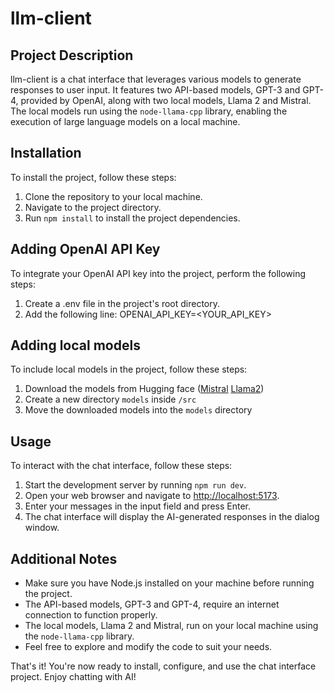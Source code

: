 # llm-client

## Project Description
llm-client is a chat interface that leverages various models to generate responses to user input. It features two API-based models, GPT-3 and GPT-4, provided by OpenAI, along with two local models, Llama 2 and Mistral. The local models run using the `node-llama-cpp` library, enabling the execution of large language models on a local machine.

## Installation
To install the project, follow these steps:
1. Clone the repository to your local machine.
2. Navigate to the project directory.
3. Run `npm install` to install the project dependencies.

## Adding OpenAI API Key
To integrate your OpenAI API key into the project, perform the following steps:
1. Create a .env file in the project's root directory.
2. Add the following line: OPENAI_API_KEY=<YOUR_API_KEY>

## Adding local models
To include local models in the project, follow these steps:
1. Download the models from Hugging face ([Mistral](https://huggingface.co/TheBloke/Mistral-7B-Instruct-v0.2-GGUF/resolve/main/mistral-7b-instruct-v0.2.Q2_K.gguf?download=true) [Llama2](https://huggingface.co/TheBloke/Llama-2-7B-Chat-GGUF/resolve/main/llama-2-7b-chat.Q4_K_M.gguf?download=true))
2. Create a new directory `models` inside `/src` 
3. Move the downloaded models into the `models` directory

## Usage
To interact with the chat interface, follow these steps:
1. Start the development server by running `npm run dev`.
2. Open your web browser and navigate to [http://localhost:5173](http://localhost:5173).
3. Enter your messages in the input field and press Enter.
4. The chat interface will display the AI-generated responses in the dialog window.

## Additional Notes
- Make sure you have Node.js installed on your machine before running the project.
- The API-based models, GPT-3 and GPT-4, require an internet connection to function properly.
- The local models, Llama 2 and Mistral, run on your local machine using the `node-llama-cpp` library.
- Feel free to explore and modify the code to suit your needs.

That's it! You're now ready to install, configure, and use the chat interface project. Enjoy chatting with AI!
